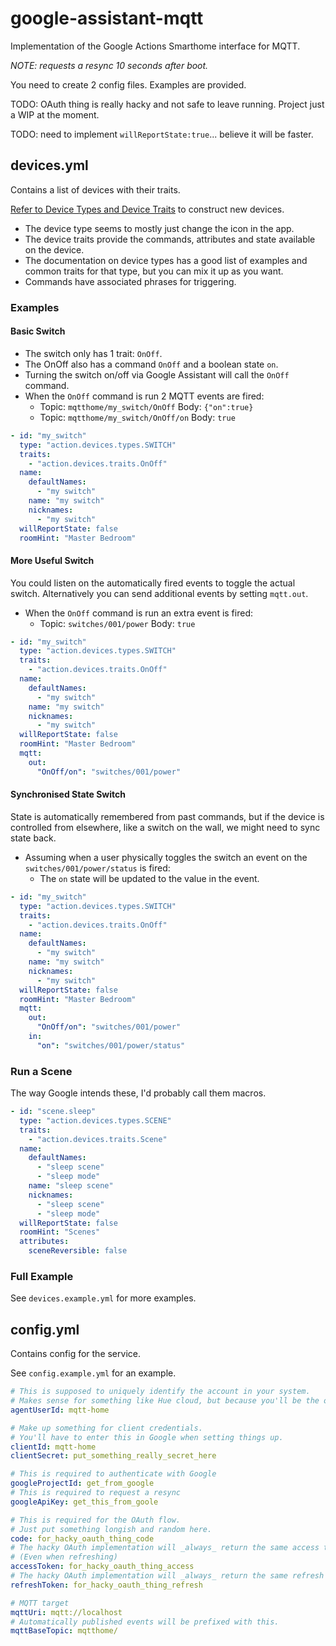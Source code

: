 # google-assistant-mqtt

Implementation of the Google Actions Smarthome interface for MQTT.

_NOTE: requests a resync 10 seconds after boot._

You need to create 2 config files. Examples are provided.

TODO: OAuth thing is really hacky and not safe to leave running. Project just a WIP at the moment.

TODO: need to implement `willReportState:true`... believe it will be faster.

## devices.yml

Contains a list of devices with their traits.

[Refer to Device Types and Device Traits](https://developers.google.com/actions/smarthome/) to construct new devices.

- The device type seems to mostly just change the icon in the app.
- The device traits provide the commands, attributes and state available on the device.
- The documentation on device types has a good list of examples and common traits for that type, but you can mix it up as you want.
- Commands have associated phrases for triggering.

### Examples

#### Basic Switch

- The switch only has 1 trait: `OnOff`.
- The OnOff also has a command `OnOff` and a boolean state `on`.
- Turning the switch on/off via Google Assistant will call the `OnOff` command.
- When the `OnOff` command is run 2 MQTT events are fired:
  + Topic: `mqtthome/my_switch/OnOff` Body: `{"on":true}`
  + Topic: `mqtthome/my_switch/OnOff/on` Body: `true`

```yml
- id: "my_switch"
  type: "action.devices.types.SWITCH"
  traits:
    - "action.devices.traits.OnOff"
  name:
    defaultNames:
      - "my switch"
    name: "my switch"
    nicknames:
      - "my switch"
  willReportState: false
  roomHint: "Master Bedroom"
```

#### More Useful Switch

You could listen on the automatically fired events to toggle the actual switch.
Alternatively you can send additional events by setting `mqtt.out`.

- When the `OnOff` command is run an extra event is fired:
  + Topic: `switches/001/power` Body: `true`

```yml
- id: "my_switch"
  type: "action.devices.types.SWITCH"
  traits:
    - "action.devices.traits.OnOff"
  name:
    defaultNames:
      - "my switch"
    name: "my switch"
    nicknames:
      - "my switch"
  willReportState: false
  roomHint: "Master Bedroom"
  mqtt:
    out:
      "OnOff/on": "switches/001/power"
```

#### Synchronised State Switch

State is automatically remembered from past commands, but if the device is controlled from elsewhere, like a switch on the wall, we might need to sync state back.

- Assuming when a user physically toggles the switch an event on the `switches/001/power/status` is fired:
  + The `on` state will be updated to the value in the event.

```yml
- id: "my_switch"
  type: "action.devices.types.SWITCH"
  traits:
    - "action.devices.traits.OnOff"
  name:
    defaultNames:
      - "my switch"
    name: "my switch"
    nicknames:
      - "my switch"
  willReportState: false
  roomHint: "Master Bedroom"
  mqtt:
    out:
      "OnOff/on": "switches/001/power"
    in:
      "on": "switches/001/power/status"
```

### Run a Scene

The way Google intends these, I'd probably call them macros. 

```yml
- id: "scene.sleep"
  type: "action.devices.types.SCENE"
  traits:
    - "action.devices.traits.Scene"
  name:
    defaultNames:
      - "sleep scene"
      - "sleep mode"
    name: "sleep scene"
    nicknames:
      - "sleep scene"
      - "sleep mode"
  willReportState: false
  roomHint: "Scenes"
  attributes:
    sceneReversible: false
```

### Full Example

See `devices.example.yml` for more examples.

## config.yml

Contains config for the service.

See `config.example.yml` for an example.

```yml
# This is supposed to uniquely identify the account in your system.
# Makes sense for something like Hue cloud, but because you'll be the only user just make something constant.
agentUserId: mqtt-home

# Make up something for client credentials.
# You'll have to enter this in Google when setting things up.
clientId: mqtt-home
clientSecret: put_something_really_secret_here

# This is required to authenticate with Google
googleProjectId: get_from_google
# This is required to request a resync
googleApiKey: get_this_from_goole

# This is required for the OAuth flow.
# Just put something longish and random here.
code: for_hacky_oauth_thing_code
# The hacky OAuth implementation will _always_ return the same access token.
# (Even when refreshing)
accessToken: for_hacky_oauth_thing_access
# The hacky OAuth implementation will _always_ return the same refresh token.
refreshToken: for_hacky_oauth_thing_refresh

# MQTT target
mqttUri: mqtt://localhost
# Automatically published events will be prefixed with this.
mqttBaseTopic: mqtthome/
```
